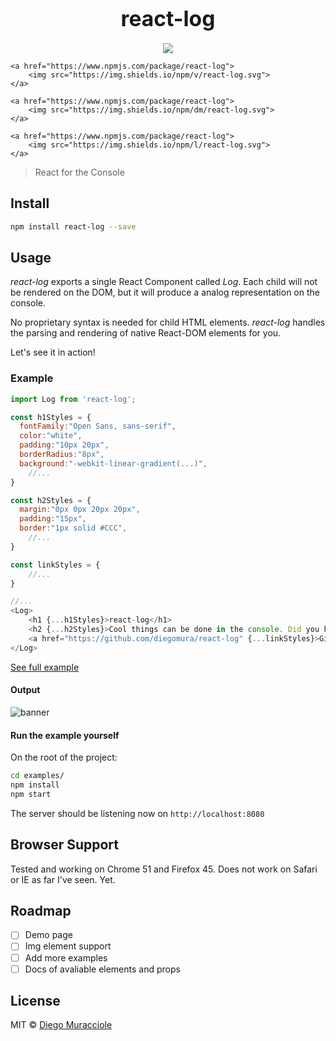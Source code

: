 <big><h1 align="center">react-log</h1></big>

<p align="center">
	<a href="https://travis-ci.org/diegomura/react-log">
		<img src="https://api.travis-ci.org/diegomura/react-log.svg?branch=master">
	</a>

	<a href="https://www.npmjs.com/package/react-log">
		<img src="https://img.shields.io/npm/v/react-log.svg">
	</a>

	<a href="https://www.npmjs.com/package/react-log">
		<img src="https://img.shields.io/npm/dm/react-log.svg">
	</a>

	<a href="https://www.npmjs.com/package/react-log">
		<img src="https://img.shields.io/npm/l/react-log.svg">
	</a>
</p>

> React for the Console

## Install
```sh
npm install react-log --save
```

## Usage
_react-log_ exports a single React Component called _Log_. Each child will not be rendered on the DOM, but it will produce a analog representation on the console.

No proprietary syntax is needed for child HTML elements. _react-log_ handles the parsing and rendering of native React-DOM elements for you.

Let's see it in action!

### Example

```js
import Log from 'react-log';

const h1Styles = {
  fontFamily:"Open Sans, sans-serif",
  color:"white",
  padding:"10px 20px",
  borderRadius:"8px",
  background:"-webkit-linear-gradient(...)",
	//...
}

const h2Styles = {
  margin:"0px 0px 20px 20px",
  padding:"15px",
  border:"1px solid #CCC",
	//...
}

const linkStyles = {
	//...
}

//...
<Log>
	<h1 {...h1Styles}>react-log</h1>
	<h2 {...h2Styles}>Cool things can be done in the console. Did you know that?</h2>
	<a href="https://github.com/diegomura/react-log" {...linkStyles}>Github repo</a>
</Log>
```
[See full example](https://github.com/diegomura/react-log/blob/master/examples/index.js)

#### Output
![banner](https://cloud.githubusercontent.com/assets/5600341/17076797/edb1eb32-5091-11e6-8c84-579ac50c913c.png)

#### Run the example yourself
On the root of the project:

```sh
cd examples/
npm install
npm start
```

The server should be listening now on `http://localhost:8080`

## Browser Support
Tested and working on Chrome 51 and Firefox 45.
Does not work on Safari or IE as far I've seen. Yet.

## Roadmap
* [ ] Demo page
* [ ] Img element support
* [ ] Add more examples
* [ ] Docs of avaliable elements and props

## License

MIT © [Diego Muracciole](http://github.com/diegomura)
